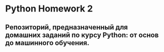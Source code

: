 # Python Homework 2

## Репозиторий, предназначенный для домашних заданий по курсу Python: от основ до машинного обучения.
